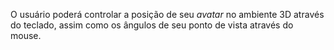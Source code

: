 O usuário poderá controlar a posição de seu *avatar* no ambiente 3D através do teclado, assim como os ângulos de seu ponto de vista através do mouse.
